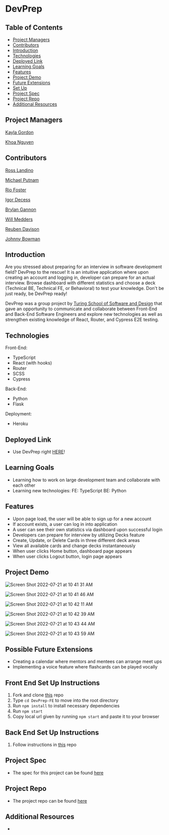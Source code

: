 # DevPrep

## Table of Contents
- [Project Managers](#project-managers)
- [Contributors](#contributors)
- [Introduction](#introduction)
- [Technologies](#technologies)
- [Deployed Link](#deployed-link)
- [Learning Goals](#learning-goals)
- [Features](#features)
- [Project Demo](#project-demo)
- [Future Extensions](#possible-future-extensions)
- [Set Up](#set-up)
- [Project Spec](#project-spec)
- [Project Repo](#project-repo)
- [Additional Resources](#additional-resources)

## Project Managers
[Kayla Gordon](https://github.com/kaylagordon)

[Khoa Nguyen](https://gist.github.com/Omegaeye)

## Contributors
[Ross Landino](https://github.com/mrlandino)

[Michael Putnam](https://github.com/michaelputnam67)

[Rio Foster](https://github.com/friotious)

[Igor Decess](https://github.com/userigorgithub)

[Brylan Gannon](https://github.com/B-gann21)

[Will Medders](https://github.com/wmedders21)

[Reuben Davison](https://github.com/Reuben-Davison)

[Johnny Bowman](https://github.com/johnny-bowman)

## Introduction
Are you stressed about preparing for an interview in software development field? DevPrep to the rescue! It is an intuitive application where upon creating an account and logging in, developer can prepare for an actual interview. Browse dashboard with different statistics and choose a deck (Technical BE, Technical FE, or Behavioral) to test your knowledge. Don't be just ready, be DevPrep ready!

DevPrep was a group project by [Turing School of Software and Design](https://turing.edu/) that gave an opportunity to communicate and collaborate between Front-End and Back-End Software Engineers and explore new technologies as well as strengthen existing knowledge of React, Router, and Cypress E2E testing.

## Technologies
Front-End:
- TypeScript
- React (with hooks)
- Router
- SCSS
- Cypress

Back-End:
- Python
- Flask

Deployment:
- Heroku

## Deployed Link
- Use DevPrep right [HERE]()!

## Learning Goals
- Learning how to work on large development team and collaborate with each other
- Learning new technologies:
FE: TypeScript
BE: Python

## Features
- Upon page load, the user will be able to sign up for a new account
- If account exists, a user can log in into application
- A user can see their own statistics via dashboard upon successful login
- Developers can prepare for interview by utilizing Decks feature
- Create, Update, or Delete Cards in three different deck areas
- View all available cards and change decks instantaneously
- When user clicks Home button, dashboard page appears
- When user clicks Logout button, login page appears

## Project Demo

![Screen Shot 2022-07-21 at 10 41 31 AM](https://user-images.githubusercontent.com/87003746/180283478-669a690f-9be8-4762-9840-82b2aad55cc6.png)

![Screen Shot 2022-07-21 at 10 41 46 AM](https://user-images.githubusercontent.com/87003746/180283666-b5c917c6-7e50-4e91-9c9c-47dd6a1a2364.png)

![Screen Shot 2022-07-21 at 10 42 11 AM](https://user-images.githubusercontent.com/87003746/180283819-24eef422-f303-4779-879e-fecf76ef1251.png)

![Screen Shot 2022-07-21 at 10 42 39 AM](https://user-images.githubusercontent.com/87003746/180283887-043d7196-8ba6-42de-ab66-8530261cee1d.png)

![Screen Shot 2022-07-21 at 10 43 44 AM](https://user-images.githubusercontent.com/87003746/180283930-53822966-0e6f-43f3-897d-53f9d54a3f09.png)

![Screen Shot 2022-07-21 at 10 43 59 AM](https://user-images.githubusercontent.com/87003746/180283977-f8da2571-1044-42ca-93de-bbcdf10e4af5.png)

## Possible Future Extensions
- Creating a calendar where mentors and mentees can arrange meet ups
- Implementing a voice feature where flashcards can be played vocally

## Front End Set Up Instructions
1. Fork and clone [this](https://github.com/2201-DevPrep/DevPrep-FE) repo
2. Type `cd DevPrep-FE` to move into the root directory
3. Run `npm install` to install necessary dependencies
4. Run `npm start`
5. Copy local url given by running `npm start` and paste it to your browser

## Back End Set Up Instructions
1. Follow instructions in [this](https://github.com/2201-DevPrep/DevPrep-BE) repo

## Project Spec
- The spec for this project can be found [here](https://mod4.turing.edu/projects/capstone/)

## Project Repo
- The project repo can be found [here](https://github.com/2201-DevPrep)

## Additional Resources
- 
